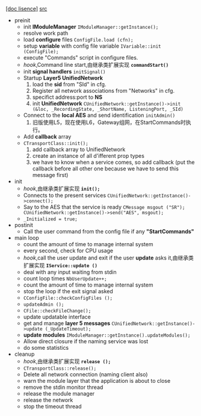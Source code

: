 [\[doc lisence\]](../../../../LICENSE)
[src](https://github.com/ryzom/ryzomcore/blob/ryzomclassic-develop/nel/src/net/service.cpp)
* preinit
    - init **IModuleManager** ```IModuleManager::getInstance();```
    - resolve work path
    - load **configure** files ```ConfigFile.load (cfn);```
    - setup **variable** with config file variable ```IVariable::init (ConfigFile);```
    - execute "Commands" script in configure files.
    - _hook_,Command line start,由继承类扩展实现 **```commandStart()```**
    - init **signal handlers** ```initSignal()```
    - Startup **Layer5 UnifiedNetwork**
        1. load the **sid** from "SId" in cfg.
        2. Register all network associations from "Networks" in cfg.
        3. specifict address:port to **NS**
        4. init **UnifiedNetwork** ```CUnifiedNetwork::getInstance()->init (&loc, _RecordingState, _ShortName, ListeningPort, _SId)```
    - Connect to the **local AES** and send identification ```initAdmin()```
    	1. 旧版使用L5，现在使用L6，Gateway组网，在StartCommands时执行。
    - Add **callback** array
    - ```CTransportClass::init();```
        1. add callback array to UnifiedNetwork
        2. create an instance of all d'ifferent prop types
        3. we have to know when a service comes, so add callback (put the callback before all other one because we have to send this message first)
* init
    - _hook_,由继承类扩展实现 **```init();```**
    - Connects to the present services ```CUnifiedNetwork::getInstance()->connect();```
    - Say to the AES that the service is ready ```CMessage msgout ("SR"); CUnifiedNetwork::getInstance()->send("AES", msgout);```
    - ```_Initialized = true;```
* postinit    
    - Call the user command from the config file if any **"StartCommands"**
* main loop
    - count the amount of time to manage internal system
    - every second, check for CPU usage
    - _hook_,call the user update and exit if the user **update** asks it,由继承类扩展实现 **```IService::update ()```**
    - deal with any input waiting from stdin
    - count loop times ```NbUserUpdate++;```
    - count the amount of time to manage internal system
    - stop the loop if the exit signal asked
    - ```CConfigFile::checkConfigFiles ();```
    - ```updateAdmin ();```
    - ```CFile::checkFileChange();```
    - update updatable interface
    - get and manage **layer 5 messages** ```CUnifiedNetwork::getInstance()->update (_UpdateTimeout);```
    - **update modules** ```IModuleManager::getInstance().updateModules();```
    - Allow direct closure if the naming service was lost
    - do some statistics
* cleanup
    - _hook_,由继承类扩展实现 **```release ();```**
    - ```CTransportClass::release();```
    - Delete all network connection (naming client also)
    - warn the module layer that the application is about to close
    - remove the stdin monitor thread
    - release the module manager
    - release the network
    - stop the timeout thread
